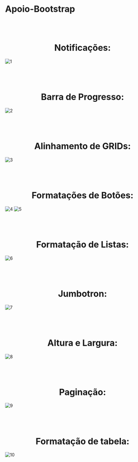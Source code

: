 # Apoio-Bootstrap

<br><br>
# <div align="center"> Notificações: </div>
![1](https://user-images.githubusercontent.com/86329011/205179833-157d324a-e0f4-4113-9e7e-258fba259b9d.PNG) <br><br><br><br>
# <div align="center"> Barra de Progresso: </div>
![2](https://user-images.githubusercontent.com/86329011/205179843-a4a8109c-bc66-4e91-b5a1-a75c446ca91c.PNG)<br><br><br><br>
# <div align="center"> Alinhamento de GRIDs: </div>
![3](https://user-images.githubusercontent.com/86329011/205179848-598ba295-3195-4df7-beed-94c11d4cdbf8.PNG)<br><br><br><br>
# <div align="center"> Formatações de Botões: </div>
![4](https://user-images.githubusercontent.com/86329011/205179853-81cdaba6-cf4b-47b8-be1f-748a1f01b68d.PNG)
![5](https://user-images.githubusercontent.com/86329011/205179857-3399e225-cfbb-4c2c-b403-b016b0479c41.PNG)<br><br><br><br>
# <div align="center"> Formatação de Listas: </div>
![6](https://user-images.githubusercontent.com/86329011/205179861-65c145ec-6606-4eac-8503-ba1f6eb9935c.PNG)<br><br><br><br>
# <div align="center"> Jumbotron: </div>
![7](https://user-images.githubusercontent.com/86329011/205179867-d70dbedf-168b-44fe-91fa-797b9482ef31.PNG)<br><br><br><br>
# <div align="center"> Altura e Largura: </div>
![8](https://user-images.githubusercontent.com/86329011/205179874-8c016d79-58b5-4d3a-971a-ba0348583213.PNG)<br><br><br><br>
# <div align="center"> Paginação: </div>
![9](https://user-images.githubusercontent.com/86329011/205179881-c90c82ab-08fe-4a81-8688-2531cf03bc55.PNG)<br><br><br><br>
# <div align="center"> Formatação de tabela: </div>
![10](https://user-images.githubusercontent.com/86329011/205179885-3a8c322c-46e7-482b-9637-ed9ab79bb57a.PNG)

